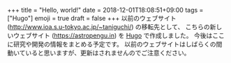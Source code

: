 +++
title = "Hello, world!"
date  = 2018-12-01T18:08:51+09:00
tags  = ["Hugo"]
emoji = true
draft = false
+++
以前のウェブサイト (http://www.ioa.s.u-tokyo.ac.jp/~taniguchi/) の移転先として、
こちらの新しいウェブサイト (https://astropengu.in) を [Hugo](https://gohugo.io/) で作成しました。
今後はここに研究や開発の情報をまとめる予定です。
以前のウェブサイトはしばらくの間動いていると思いますが、更新はされませんのでご注意ください。